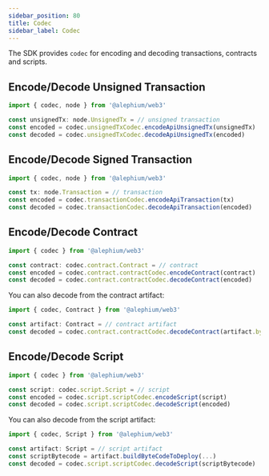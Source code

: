 ```yaml
---
sidebar_position: 80
title: Codec
sidebar_label: Codec
---
```


The SDK provides `codec` for encoding and decoding transactions, contracts and scripts.

## Encode/Decode Unsigned Transaction

```typescript
import { codec, node } from '@alephium/web3'

const unsignedTx: node.UnsignedTx = // unsigned transaction
const encoded = codec.unsignedTxCodec.encodeApiUnsignedTx(unsignedTx)
const decoded = codec.unsignedTxCodec.decodeApiUnsignedTx(encoded)
```

## Encode/Decode Signed Transaction

```typescript
import { codec, node } from '@alephium/web3'

const tx: node.Transaction = // transaction
const encoded = codec.transactionCodec.encodeApiTransaction(tx)
const decoded = codec.transactionCodec.decodeApiTransaction(encoded)
```

## Encode/Decode Contract

```typescript
import { codec } from '@alephium/web3'

const contract: codec.contract.Contract = // contract
const encoded = codec.contract.contractCodec.encodeContract(contract)
const decoded = codec.contract.contractCodec.decodeContract(encoded)
```

You can also decode from the contract artifact:

```typescript
import { codec, Contract } from '@alephium/web3'

const artifact: Contract = // contract artifact
const decoded = codec.contract.contractCodec.decodeContract(artifact.bytecode)
```

## Encode/Decode Script

```typescript
import { codec } from '@alephium/web3'

const script: codec.script.Script = // script
const encoded = codec.script.scriptCodec.encodeScript(script)
const decoded = codec.script.scriptCodec.decodeScript(encoded)
```

You can also decode from the script artifact:

```typescript
import { codec, Script } from '@alephium/web3'

const artifact: Script = // script artifact
const scriptBytecode = artifact.buildByteCodeToDeploy(...)
const decoded = codec.script.scriptCodec.decodeScript(scriptBytecode)
```
